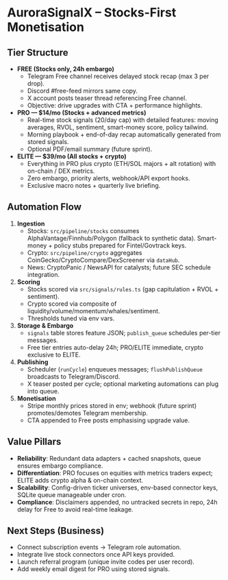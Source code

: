 # AuroraSignalX – Stocks-First Monetisation

## Tier Structure
- **FREE (Stocks only, 24h embargo)**
  - Telegram Free channel receives delayed stock recap (max 3 per drop).
  - Discord #free-feed mirrors same copy.
  - X account posts teaser thread referencing Free channel.
  - Objective: drive upgrades with CTA + performance highlights.
- **PRO — $14/mo (Stocks + advanced metrics)**
  - Real-time stock signals (20/day cap) with detailed features: moving averages, RVOL, sentiment, smart-money score, policy tailwind.
  - Morning playbook + end-of-day recap automatically generated from stored signals.
  - Optional PDF/email summary (future sprint).
- **ELITE — $39/mo (All stocks + crypto)**
  - Everything in PRO plus crypto (ETH/SOL majors + alt rotation) with on-chain / DEX metrics.
  - Zero embargo, priority alerts, webhook/API export hooks.
  - Exclusive macro notes + quarterly live briefing.

## Automation Flow
1. **Ingestion**
   - Stocks: `src/pipeline/stocks` consumes AlphaVantage/Finnhub/Polygon (fallback to synthetic data). Smart-money + policy stubs prepared for Fintel/Govtrack keys.
   - Crypto: `src/pipeline/crypto` aggregates CoinGecko/CryptoCompare/DexScreener via `dataHub`.
   - News: CryptoPanic / NewsAPI for catalysts; future SEC schedule integration.
2. **Scoring**
   - Stocks scored via `src/signals/rules.ts` (gap capitulation + RVOL + sentiment).
   - Crypto scored via composite of liquidity/volume/momentum/whales/sentiment.
   - Thresholds tuned via env vars.
3. **Storage & Embargo**
   - `signals` table stores feature JSON; `publish_queue` schedules per-tier messages.
   - Free tier entries auto-delay 24h; PRO/ELITE immediate, crypto exclusive to ELITE.
4. **Publishing**
   - Scheduler (`runCycle`) enqueues messages; `flushPublishQueue` broadcasts to Telegram/Discord.
   - X teaser posted per cycle; optional marketing automations can plug into queue.
5. **Monetisation**
   - Stripe monthly prices stored in env; webhook (future sprint) promotes/demotes Telegram membership.
   - CTA appended to Free posts emphasising upgrade value.

## Value Pillars
- **Reliability**: Redundant data adapters + cached snapshots, queue ensures embargo compliance.
- **Differentiation**: PRO focuses on equities with metrics traders expect; ELITE adds crypto alpha & on-chain context.
- **Scalability**: Config-driven ticker universes, env-based connector keys, SQLite queue manageable under cron.
- **Compliance**: Disclaimers appended, no untracked secrets in repo, 24h delay for Free to avoid real-time leakage.

## Next Steps (Business)
- Connect subscription events → Telegram role automation.
- Integrate live stock connectors once API keys provided.
- Launch referral program (unique invite codes per user record).
- Add weekly email digest for PRO using stored signals.
